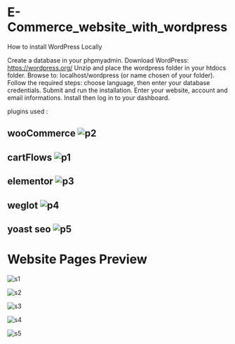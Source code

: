 # E-Commerce_website_with_wordpress


How to install WordPress Locally

Create a database in your phpmyadmin.
Download WordPress: https://wordpress.org/
Unzip and place the wordpress folder in your htdocs folder.
Browse to: localhost/wordpress (or name chosen of your folder).
Follow the required steps: choose language, then enter your database credentials.
Submit and run the installation.
Enter your website, account and email informations.
Install then log in to your dashboard.

plugins used :

## wooCommerce ![p2](https://user-images.githubusercontent.com/77148489/124476175-73a7a200-dd9a-11eb-87ae-1b2daf3c76c6.PNG)

## cartFlows  ![p1](https://user-images.githubusercontent.com/77148489/124476438-b5d0e380-dd9a-11eb-80fa-a483a07b9850.PNG)

## elementor ![p3](https://user-images.githubusercontent.com/77148489/124476489-c7b28680-dd9a-11eb-95e0-a4a3b15531de.PNG)

## weglot ![p4](https://user-images.githubusercontent.com/77148489/124476515-d305b200-dd9a-11eb-9c75-00fd973000df.PNG)

## yoast seo ![p5](https://user-images.githubusercontent.com/77148489/124476577-e6188200-dd9a-11eb-8e56-d9e5e6c9365f.PNG)

# Website Pages Preview 

![s1](https://user-images.githubusercontent.com/77148489/124478143-ca15e000-dd9c-11eb-86f1-862f69947d29.PNG)


![s2](https://user-images.githubusercontent.com/77148489/124478175-d1d58480-dd9c-11eb-8b38-d7de1960703d.PNG)


![s3](https://user-images.githubusercontent.com/77148489/124478244-e74aae80-dd9c-11eb-82d8-e25596620eef.PNG)


![s4](https://user-images.githubusercontent.com/77148489/124478276-f16cad00-dd9c-11eb-8861-385856fcedc3.PNG)


![s5](https://user-images.githubusercontent.com/77148489/124478333-fe899c00-dd9c-11eb-8294-35619de4cbda.PNG)

